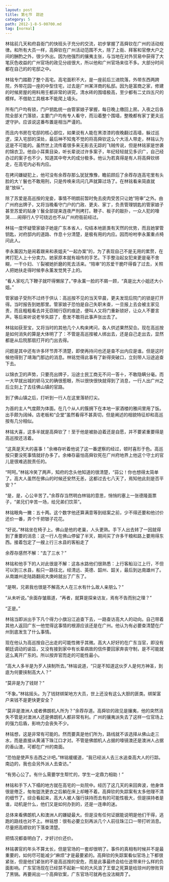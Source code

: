 ```yaml
---
layout: post
title: 第七节　踪迹
category: 5
path: 2012-1-8-5-00700.md
tag: [normal]
---
```


林铭前几天和府县衙门的快班头子充分的交流，初步掌握了高舜钦在广州的活动规律。和所有大员一样，高舜钦在广州活动范围不大，除了上衙、拜客和官僚大户之间的酬酌之外，很少外出。因为他强烈的攘夷主张，与当地在对外贸易中获得了大笔灰色收益的广州官场的政见分歧很大，所以他和广州官场来往不多。大部分时间都在自己的的宅邸之中。

林铭专门踏勘了整个高宅。高宅面积不大，是一座前后三进院落，外带东西两跨院，外带花园一座的中型住宅，过去是广州某洋商的私邸。因为是富商之家，修建的时候房屋的用料用壬都非常的讲究，清水砖的围墙极高，至少都有二丈四五尺的模样。不借助工具根本不能爬上墙头。

所有门户均有锁，门户钥匙统一由管家娘子掌握，每日晚上缴回上房。入夜之后各院全部关门落锁，主要门户均有专人看守，而沿着整个围墙，整晚都有家丁更夫巡逻守护。应该说这番布置是相当严谨的。

而且内书房在宅邸的核心部位，如果说有人能在黑漆漆的夜晚翻过高墙，躲过巡逻，深入宅邸的深处，最后神不知鬼不觉的将高舜钦这么个大活人带走，林铭认为这是不可能的。虽然世上流传着很多来无影去无踪的飞贼传说，但是林铭家是世袭的锦衣卫。他自小耳熏目染，听长辈说过许多案子，年纪轻轻就见多识广，自己经办过的案子也不少，知道其中夸大的成分极多。他认为若真得是有人将高舜钦绑走，在高宅内必有内应。

在拷问嫌疑犯上，他可没有余荐存那么犹犹豫豫，瞻前顾后了余荐存连高宅里有头脸的大丫鬟也不敢用刑，只是传唤来讯问几声就算过场了。在林铭看来简直就是“放纵”。

除了苏爱是高巡按的宠妾，事情不明朗前暂时免去皮肉受苦只让她“陪审”之外。由广州府出牌子，又将当晚看守门户的门政、更夫、家丁，负责管理钥匙的管家娘子甚至苏爱的贴身丫鬟全部提来连夜严刑拷打。鞭子、板子的敲扑，一众人犯的嚎哭……闹得行人宁可绕远也不从广州府衙前经过。

林铭一度怀疑管家娘子她是广东本省人，勾结本地匪类有天然的优势，而且她掌管钥匙，对府邸内的道路、作息十分清楚，是极有用的内应。因而吩咐李永薰重点椅问此人。

李永薰因为是闹着跟来和表姐夫“一起办案”的，为了表现自己不是无用的累赘，在拷打犯人上十分卖力。她家原本就有祖传的手艺。下手整治起女犯来更是毫不舍糊，一干仆妇、丫裂被她折磨的死去活来。“陪审”的苏爱干脆吓得昏了过去，关照人把她扶走得时候李永薰发觉凳子上的。

“看人家吃几下鞭子就吓得懒尿了。”李永薰一脸的不屑一顾，“真是比大小姐还大小姐。”

管家娘子受刑不过终于供认：高巡按不见的当天早晨，更夫发现后院门的锁是打开得。当时报告到她那里。管家娘子恐怕是自己失职未查，一旦报上去会被主家见责，而且粗粗看去并无窃贼行窃的痕迹，便叫人又将门重新锁好，让众人不要言声。等后来听说老爷失踪了，愈发不敢将此事声张出去了。

林铭如获至宝，又将当时的其他几个人构来拷问，各人供述果然契合。现在高巡按是如何消失的算是大体明了了：不管是高巡按被人绑出去，还是自己走出去，显然都是从后院那扇打开的门出去得。

问题是其中还有许多环节弄不清楚，即使再持问也还是查不出内应是谁。但是这时候他得到了靖海门那边的消息。林铭觉得此事有了新得突破口，立刻带人沿途追查下去。

以锦衣卫的声势，只要亮出牌子，沿途士民工商无不问一答十，不敢隐瞒分毫。而一大早就出城的轿马又的确很惹眼，所以很快很快就得到了消息，一行人出广州之后立刻上了去往佛山镇的官路。

到了佛山镇之后，打听到一行人在这里落轿打尖。

为首的主人气度颇为体面。在几个从人的簇拥下在本地一家酒楼的雅间里用了饭。出手颇为阔绰。店老板和“企堂”虽然看得不甚真切，但是阐述的相貌特征却和高巡按有几分相似。

林铭大喜，这多半就是高舜钦了！至于他是被胁迫着还是自愿，并不要紧重要得是高巡按还活着。

“这真是天大的喜事！”余棒存听着他说了这一番逻察的经过，顿时喜形于色。高巡按只要没死事情就好办多了。余棒存最怕高舜钦死在广州府地界上他这个守土的官儿是很难逃脱责任的。

“呵呵。”林铭冷笑了两声，知府的念头他知道的很清楚，“蒜公！你也想得太简单了。高大人虽然在佛山的时候还安然无恙，这都过去七八天了，焉知他此刻是否平安？”

“是，是，心公辛苦了。”余荐存当然明白林铭的意思，悄悄的塞上一张德隆面票子，“弟兄们辛苦一场，给兄弟们饮茶”。

林铭眼角一撇：五十两。这个数字他还算满意等到结案之前，少不得还要和他讨价还价一番，弄个千把银子花花。

“好说。”林铭坐在椅子上。佛山是他的老巢，人头更熟。手下人出去转了一因就得到了重要的消息：这一行人在佛山停留了半天，期间买了许多干粮和路上要用得东西。接着包定了一艘上行三水县的客船走了

余荐存感然不解：“去了三水？”

林铭和他手下的人对此很是不解：这各水路他们很熟悉：上行客船沿江上行，不但可以到三水县，船只一路往北，经清远、英德、韶州、韶关，最后到达南雄州了。从南雄州走陆路翻阅大庚岭就出了广东了。

“是啊，兄弟我也很是不解高大人在三水有什么故人亲朋么？”

“从未听说。”余面存皱眉道，“再者，就算是探亲访友，焉有不告而别之理？”

“正是。”

林铭当即派出手下凡个得力小旗沿江追查下去，一路查访高大人的动向。自己带着其他人返回广东一他觉得这事情的根源应该还是在广州。他认为有必要查清楚在广州到底发生了什么事情。

现在他认为高巡按自己出走的可能性微乎其微。高大人好好的在广东当官，即没有朝廷调动的谕旨，又没有接到家中有长辈病故的信件要回家奔丧守制，是不可能就这么离开广东的。所以按弃官而走的可能性最小。

“高大人多半是为歹人挟制所去。”林铭说道，“只是不知道这伙歹人是何方神圣，到底为何要挟制高大人？”

“莫非是为了钱财？”

“不象。”林铭摇头。为了钱财绑架地方大员，世上还没有这么大胆的匪类。绑架富户来钱不是更快更安全？

“莫非是澳洲人或者佛朗机人所为？”余荐存道。高舜钦的政见是攘夷，他的突然消失不管是对澳洲人还是佛朗机人都非常有利。广州的攘夷派失去了这样一位官场上的强力后盾，影响力会丧失不少。

林铭想，这是非常有可能的。然而要真是他们所为，路线就不该选择从佛山走三水，而是直接从黄浦下珠江口才对。不管是佛朗机人占据的嚎镜澳还是澳洲人占据的香山澳，可都在广州的南面。

“恐怕是使声东击西之计吧。”林铭缓缓道，“我已经派人去三水追查高大人的行踪。南边的，我也会另外派人去查访。”

“有劳心公了。有什么需要学生帮忙的，学生一定鼎力相助！”

林铭和手下人下榻的地方就在高宅的一处院中。经历了这几天的来回奔波，他身体很是倦乏，匆匆盥洗更衣之后躺在床上却睡不着。高舜钦的失踪案有太多他理不清的细节了。综合看起来，高大人被人强行挟持而去有的可能性极大，但是挟持者是谁，动机是什么，他们又是如何办到的，还是一连串的迷。

总体来看佛朗机人和澳洲人的嫌疑最大。但是没有任何证据能说明是他们干得，逃跑的路线也对不上。林铭想：很有必要立刻再派几个人前往珠江口一带打听消息。尽量把高顺钦的下落查清楚。

把情况都查明白了，才好讨价还价。

林铭袭官的年头不算太长，但是官场的一套却很明了。事件的真相有时候并不是最重要的，如何尽可能减少“麻烦”才是最要紧的。高舜钦的失踪案看似官场上下都很紧张，但是他们紧张的不是高巡按的安危，而是此事最终会给仕途带来什么样的负面影响。广东官场现在已经禁不起新一轮的大风浪了王督之死算是给琼州的惨败背了黑锅。再要闹出一个高舜钦案，广东官场可就再也没法糊弄了。